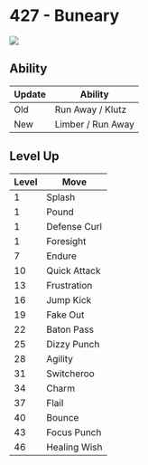 # 427 - Buneary
![][427]

## Ability

Update | Ability
---    | ---
Old    | Run Away / Klutz
New    | Limber / Run Away

## Level Up

Level | Move
---   | ---
  1   | Splash
  1   | Pound
  1   | Defense Curl
  1   | Foresight
  7   | Endure
 10   | Quick Attack
 13   | Frustration
 16   | Jump Kick
 19   | Fake Out
 22   | Baton Pass
 25   | Dizzy Punch
 28   | Agility
 31   | Switcheroo
 34   | Charm
 37   | Flail
 40   | Bounce
 43   | Focus Punch
 46   | Healing Wish



[427]: /img/pokemon/427.png
